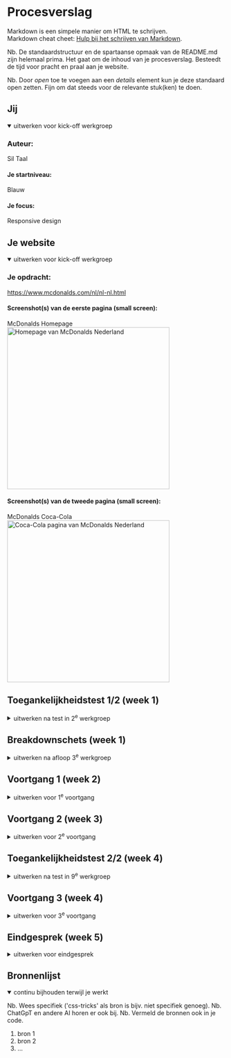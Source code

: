 # Procesverslag
Markdown is een simpele manier om HTML te schrijven.  
Markdown cheat cheet: [Hulp bij het schrijven van Markdown](https://github.com/adam-p/markdown-here/wiki/Markdown-Cheatsheet).

Nb. De standaardstructuur en de spartaanse opmaak van de README.md zijn helemaal prima. Het gaat om de inhoud van je procesverslag. Besteedt de tijd voor pracht en praal aan je website.

Nb. Door *open* toe te voegen aan een *details* element kun je deze standaard open zetten. Fijn om dat steeds voor de relevante stuk(ken) te doen.





## Jij

<details open>
  <summary>uitwerken voor kick-off werkgroep</summary>

  ### Auteur:
  Sil Taal

  #### Je startniveau:
  Blauw

  #### Je focus:
  Responsive design
 
</details>





## Je website

<details open>
  <summary>uitwerken voor kick-off werkgroep</summary>

  ### Je opdracht:
  https://www.mcdonalds.com/nl/nl-nl.html 

  #### Screenshot(s) van de eerste pagina (small screen): 
  McDonalds Homepage 
  <img src="readme-images/mcd-homepage.png" width="375px" alt="Homepage van McDonalds Nederland">

  #### Screenshot(s) van de tweede pagina (small screen):
  McDonalds Coca-Cola
  <img src="readme-images/mcd-cocacola.png" width="375px" alt="Coca-Cola pagina van McDonalds Nederland">
 
</details>



## Toegankelijkheidstest 1/2 (week 1)

<details>
  <summary>uitwerken na test in 2<sup>e</sup> werkgroep</summary>

  ### Bevindingen
  Voor deze test heb ik de officiële website getest van McDonald's Nederland

  1. De homepage heeft geen h1 waardoor het voor de (luisterende) gebruiker niet duidelijk is waar de website over gaat. Alle andere pagina's hebben daarentegen wel een h1.
  2. De afbeeldingen van alle items op het menu hebben geen alt-tekst. De gebruiker hoort dan alleen maar "Unlabelled Image".
  3. Veel onnodige div's in de html code
  4. De teksten zijn duidelijk te begrijpen en je kan makkelijk navigeren door de website met de voiceover.

  ### WCAG checklist

  | WCAG checklist     | yes/no         |
  | ---            | ---                |
  | Use plain language and avoid figures of speech idioms, and complicated metaphors | yes |
  | Make sure that button, a (links), and label (in forms) content is unique and descriptive | yes |
  | Validate your HTML | no |
  | Use a lang attribute on the html element | yes |
  | Provide a unique title for each page | yes |
  | Ensure that viewport zoom is not disabled | yes |
  | make sure there is a visible focus stijle for interactive elements that are navigated to via keyboard input | yes |
  | Check to see that keyboard focus order matches the visual layout | yes |
  | Check that the site can be rotated to any orientation | yes |
  | Remove horizontal scrolling | yes |
  | Ensure that button and link icons can be activated with ease | yes |
  | Ensure sufficient space between interactive items in order to provide a scroll area | yes |
  | Use heading elements to introduce content | yes |
  | Use only one h1 elemet per page or view | yes |
  | Heading elements should be written in a logical sequence | no |
  | Don't skip heading levels | no |
  | Use list elements for list content | yes |
  | Make sure that all img elements have an alt attribute | no |
  | Make sure that decorative images use null alt attribute values | yes |
  | Provide a text alternative for complex images such as charts, graphs and maps | no |
  | For images contaning text, make sure the alt description includes the image's text | yes |
  | Make sure that media does not autoplay | yes |
  | Check to see that all media can be paused | yes |
  | Video - Confirm the presence of catiopns | yes |
  | Audio - Confirm that transcripts are available | yes |
  | Use the a element for links | yes |
  | Ensure that links are recognizable as links | yes |
  | Ensure that controls have :focus states | yes |
  | Use the button element for buttons | yes |
  | Provide a skip link and make srure that it is visible when focused | yes |
  | Identify links that open in a new tab or window | yes |
  | Check if dark and light mode are supported | no |
  | Check if high-contrast mode is supported | no |
  | Increase text size to 200% | no |
  | Make sure color isn't the only way information is conveyed | yes |
  | Ensure animations are subtle and do not flash too much | yes |
  | Provide a mechanism to pause background video | yes |
  | Make sure all animations obeys teh prefers-reduced-motion media query | yes |
  | Check the contrast for all normal-sized text | yes |
  | Check teh contrast for all large-sized text  | yes |
  | Check the contrast for all icons | yes |
  | Check text that overlaps images or videos | yes |
  | Check custon ::selection colors | yes |

 - 8x no  
 - 35x yes
</details>



## Breakdownschets (week 1)

<details>
  <summary>uitwerken na afloop 3<sup>e</sup> werkgroep</summary>

  ### de hele pagina: 
  <img src="readme-images/breakdown-homepage-smallscreen.jpg" width="375px" alt="breakdown van de mcdonalds nederland homepage in smallscreen formaat">

  ### dynamisch deel (bijv menu): 
  <img src="readme-images/breakdown-cocacola-smallscreen.jpg" width="375px" alt="breakdown van de mcdonalds nederland cocacola menu item in smallscreen formaat">

</details>





## Voortgang 1 (week 2)

<details>
  <summary>uitwerken voor 1<sup>e</sup> voortgang</summary>

  ### Stand van zaken
  HTML code voor eerste pagina is geschreven.

  ### Verslag van meeting
  hier na afloop snel de uitkomsten van de meeting vastleggen

  - Sommige <button>buttons</button> veranderen in <a>a'tjes</a>
  - Carrousel verwerken in een ul li
  - summary details gebruiken voor footer
</details>





## Voortgang 2 (week 3)

<details>
  <summary>uitwerken voor 2<sup>e</sup> voortgang</summary>

  ### Stand van zaken
  Hamburgermenu met summary details gefixt en begonnen met stijling voor eerste pagina.

  ### Verslag van meeting
  hier na afloop snel de uitkomsten van de meeting vastleggen

  - Het is handiger om hamburgermenu te maken met JavaScript
  - Custom properties voor kleuren
  - @media query gebruiken voor responsiveness en light/dark mode
</details>





## Toegankelijkheidstest 2/2 (week 4)

<details>
  <summary>uitwerken na test in 9<sup>e</sup> werkgroep</summary>

  ### Bevindingen
  Lijst met je bevindingen die in de test naar voren kwamen (geef ook aan wat er verbeterd is):

</details>





## Voortgang 3 (week 4)

<details>
  <summary>uitwerken voor 3<sup>e</sup> voortgang</summary>

  ### Stand van zaken
  hier dit ging goed & dit was lastig (neem ook screenshots op van delen van je website en code)

  ### Verslag van meeting
  hier na afloop snel de uitkomsten van de meeting vastleggen

  - punt 1
  - punt 2
  - nog een punt
  - ...

</details>





## Eindgesprek (week 5)

<details>
  <summary>uitwerken voor eindgesprek</summary>

  ### Je uitkomst - karakteristiek screenshots:
  <img src="readme-images/dummy-plaatje.jpg" width="375px" alt="uitomst opdracht 1">


  ### Dit ging goed/Heb ik geleerd: 
  Korte omschrijving met plaatjes

  <img src="readme-images/dummy-plaatje.jpg" width="375px" alt="top">


  ### Dit was lastig/Is niet gelukt:
  Korte omschrijving met plaatjes

  <img src="readme-images/dummy-plaatje.jpg" width="375px" alt="bummer">
</details>





## Bronnenlijst

<details open>
  <summary>continu bijhouden terwijl je werkt</summary>

  Nb. Wees specifiek ('css-tricks' als bron is bijv. niet specifiek genoeg). 
  Nb. ChatGpT en andere AI horen er ook bij.
  Nb. Vermeld de bronnen ook in je code.

  1. bron 1
  2. bron 2
  3. ...

</details>